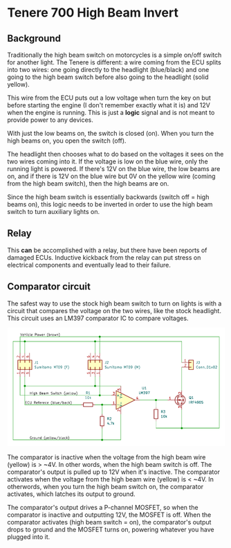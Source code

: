 # Tenere 700 High Beam Invert

## Background

Traditionally the high beam switch on motorcycles is a simple on/off switch for another light. The Tenere is different: a wire coming from the ECU splits into two wires: one going directly to the headlight (blue/black) and one going to the high beam switch before also going to the headlight (solid yellow).

This wire from the ECU puts out a low voltage when turn the key on but before starting the engine (I don't remember exactly what it is) and 12V when the engine is running. This is just a **logic** signal and is not meant to provide power to any devices.

With just the low beams on, the switch is closed (on). When you turn the high beams on, you open the switch (off).

The headlight then chooses what to do based on the voltages it sees on the two wires coming into it. If the voltage is low on the blue wire, only the running light is powered. If there's 12V on the blue wire, the low beams are on, and if there is 12V on the blue wire but 0V on the yellow wire (coming from the high beam switch), then the high beams are on.

Since the high beam switch is essentially backwards (switch off = high beams on), this logic needs to be inverted in order to use the high beam switch to turn auxiliary lights on.

## Relay

This **can** be accomplished with a relay, but there have been reports of damaged ECUs. Inductive kickback from the relay can put stress on electrical components and eventually lead to their failure.

## Comparator circuit

The safest way to use the stock high beam switch to turn on lights is with a circuit that compares the voltage on the two wires, like the stock headlight. This circuit uses an LM397 comparator IC to compare voltages.

![High beam invert schematic](hbb-v01-conn.svg)

The comparator is inactive when the voltage from the high beam wire (yellow) is > ~4V. In other words, when the high beam switch is off. The comparator's output is pulled up to 12V when it's inactive.
The comparator activates when the voltage from the high beam wire (yellow) is < ~4V. In otherwords, when you turn the high beam switch on, the comparator activates, which latches its output to ground.

The comparator's output drives a P-channel MOSFET, so when the comparator is inactive and outputting 12V, the MOSFET is off. When the comparator activates (high beam switch = on), the comparator's output drops to ground and the MOSFET turns on, powering whatever you have plugged into it.